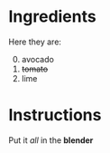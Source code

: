 # Ingredients
Here they are:

0. avocado
1. ~~tomato~~
2. lime

# Instructions

Put it *all* in the **blender**

